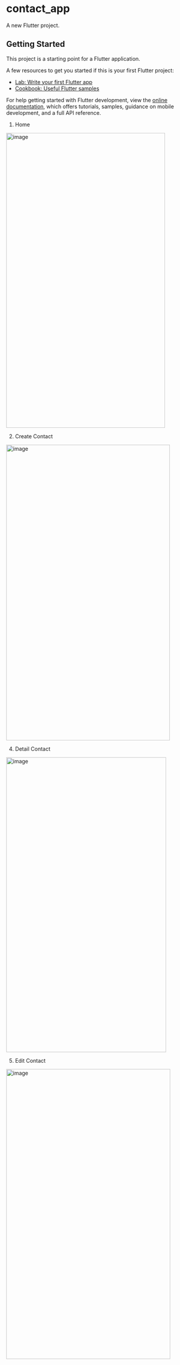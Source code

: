 # contact_app

A new Flutter project.

## Getting Started

This project is a starting point for a Flutter application.

A few resources to get you started if this is your first Flutter project:

- [Lab: Write your first Flutter app](https://docs.flutter.dev/get-started/codelab)
- [Cookbook: Useful Flutter samples](https://docs.flutter.dev/cookbook)

For help getting started with Flutter development, view the
[online documentation](https://docs.flutter.dev/), which offers tutorials,
samples, guidance on mobile development, and a full API reference.

1. Home
<img width="423" height="785" alt="image" src="https://github.com/user-attachments/assets/7a25ca7f-5dc4-4f91-b23b-63dd24c6cce3" />

2. Create Contact
<img width="436" height="787" alt="image" src="https://github.com/user-attachments/assets/7a709750-5cf5-415f-b7db-33216adb8498" />

4. Detail Contact
<img width="426" height="785" alt="image" src="https://github.com/user-attachments/assets/fedfc259-d3b7-4b6f-ba23-af1e3fc15dec" />

5. Edit Contact
<img width="437" height="772" alt="image" src="https://github.com/user-attachments/assets/b8dccd30-9874-40dc-9160-fe58019e0936" />
